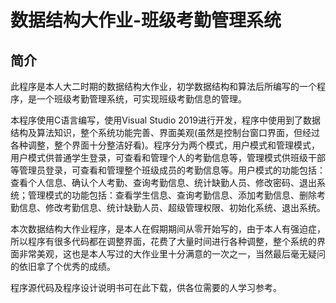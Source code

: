 # 数据结构大作业-班级考勤管理系统
## 简介
此程序是本人大二时期的数据结构大作业，初学数据结构和算法后所编写的一个程序，是一个班级考勤管理系统，可实现班级考勤信息的管理。

本程序使用C语言编写，使用Visual Studio 2019进行开发，程序中使用到了数据结构及算法知识，整个系统功能完善、界面美观(虽然是控制台窗口界面，但经过各种调整，整个界面十分整洁好看)。程序分为两个模式，用户模式和管理模式，用户模式供普通学生登录，可查看和管理个人的考勤信息等，管理模式供班级干部等管理员登录，可查看和管理整个班级成员的考勤信息等。用户模式的功能包括：查看个人信息、确认个人考勤、查询考勤信息、统计缺勤人员、修改密码、退出系统；管理模式的功能包括：查看学生信息、查询考勤信息、添加考勤信息、删除考勤信息、修改考勤信息、统计缺勤人员、超级管理权限、初始化系统、退出系统。

本次数据结构大作业程序，是本人在假期期间从零开始写的，由于本人有强迫症，所以程序有很多代码都在调整界面，花费了大量时间进行各种调整，整个系统的界面非常美观，这也是本人写过的大作业里十分满意的一次之一，当然最后毫无疑问的依旧拿了个优秀的成绩。

程序源代码及程序设计说明书可在此下载，供各位需要的人学习参考。
